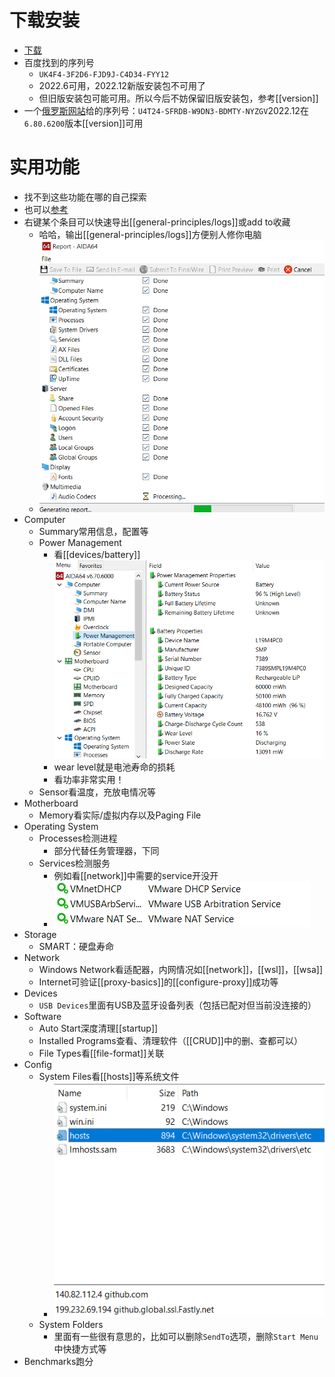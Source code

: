 # 下载安装
- [下载](https://www.aida64.com/downloads)
- 百度找到的序列号
  - `UK4F4-3F2D6-FJD9J-C4D34-FYY12`
  - 2022.6可用，2022.12新版安装包不可用了
  - 但旧版安装包可能可用。所以今后不妨保留旧版安装包，参考[[version]]
- 一个[俄罗斯网站](https://keypro2.ru/aida64-extreme-edition-keys/)给的序列号：`U4T24-SFRDB-W9DN3-BDMTY-NYZGV`2022.12在`6.80.6200`版本[[version]]可用
# 实用功能
- 找不到这些功能在哪的自己探索
- 也可以[参考](https://zhuanlan.zhihu.com/p/349488218)
- 右键某个条目可以快速导出[[general-principles/logs]]或add to收藏
  - 哈哈，输出[[general-principles/logs]]方便别人修你电脑
  - ![](report.png)
- Computer
  - Summary常用信息，配置等
  - Power Management
    - 看[[devices/battery]]![](battery.png)
    - wear level就是电池寿命的损耗
    - 看功率非常实用！
  - Sensor看温度，充放电情况等
- Motherboard
  - Memory看实际/虚拟内存以及Paging File
- Operating System
  - Processes检测进程
    - 部分代替任务管理器，下同
  - Services检测服务
    - 例如看[[network]]中需要的service开没开
    - ![](vmware-services.png)
- Storage
  - SMART：硬盘寿命
- Network
  - Windows Network看适配器，内网情况如[[network]]，[[wsl]]，[[wsa]]
  - Internet可验证[[proxy-basics]]的[[configure-proxy]]成功等
- Devices
  - `USB Devices`里面有USB及蓝牙设备列表（包括已配对但当前没连接的）
- Software
  - Auto Start深度清理[[startup]]
  - Installed Programs查看、清理软件（[[CRUD]]中的删、查都可以）
  - File Types看[[file-format]]关联
- Config
  - System Files看[[hosts]]等系统文件
    - ![](hosts.png)
  - System Folders
    - 里面有一些很有意思的，比如可以删除`SendTo`选项，删除`Start Menu`中快捷方式等
- Benchmarks跑分